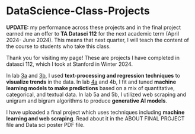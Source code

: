 # DataScience-Class-Projects

**UPDATE:** my performance across these projects and in the final project earned me an offer to **TA Datasci 112** for the next academic term (April 2024- June 2024). This means that next quarter, I will teach the content of the course to students who take this class.

Thank you for visiting my page! These are projects I have completed in datasci 112, which I took at Stanford in Winter 2024.

In lab [3a](https://github.com/claudiamoses/DataScience-Class-Projects/blob/5ca645882bffdda4047a8ab4677110df7ed02f4b/Lab_3A.ipynb) and [3b](https://github.com/claudiamoses/DataScience-Class-Projects/blob/5cf7fc2a50e5370888f6c35f61ca869c84d85c0d/Lab_3B.ipynb), I used **text-processing and regression techniques** to **visualize trends** in the data. In lab [4a](https://github.com/claudiamoses/DataScience-Class-Projects/blob/28fefddd6bceb823ecd79d1d3a8a59fc65058d2c/Lab_4A.ipynb) and 4b, I fit and tuned **machine learning models to make predictions** based on a mix of quantitative, categorical, and textual data. In lab 5a and 5b, I utilized web scraping and unigram and bigram algorithms to produce **generative AI models**.

I have uploaded a final project which uses techniques including **machine learning and web scraping**. Read about it in the ABOUT FINAL PROJECT file and Data sci poster PDF file.
